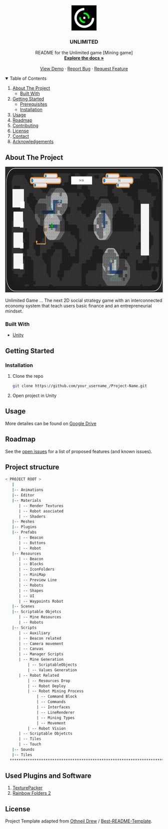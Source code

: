 <!-- PROJECT LOGO -->
<br />
<p align="center">
  <a href="https://github.com/target-software/Unlimited-Game-MiningGame">
    <img src="images/logo.png" alt="Logo" width="80" height="80">
  </a>

  <h3 align="center">UNLIMITED </h3>

  <p align="center">
    README for the Unlimited game [Mining game]
    <br />
    <a href="https://github.com/target-software/Unlimited-Game-MiningGame"><strong>Explore the docs »</strong></a>
    <br />
    <br />
    <a href="https://github.com/target-software/Unlimited-Game-MiningGame">View Demo</a>
    ·
    <a href="https://github.com/target-software/Unlimited-Game-MiningGame/issues">Report Bug</a>
    ·
    <a href="https://github.com/target-software/Unlimited-Game-MiningGame/issues">Request Feature</a>
  </p>
</p>



<!-- TABLE OF CONTENTS -->
<details open="open">
  <summary>Table of Contents</summary>
  <ol>
    <li>
      <a href="#about-the-project">About The Project</a>
      <ul>
        <li><a href="#built-with">Built With</a></li>
      </ul>
    </li>
    <li>
      <a href="#getting-started">Getting Started</a>
      <ul>
        <li><a href="#prerequisites">Prerequisites</a></li>
        <li><a href="#installation">Installation</a></li>
      </ul>
    </li>
    <li><a href="#usage">Usage</a></li>
    <li><a href="#roadmap">Roadmap</a></li>
    <li><a href="#contributing">Contributing</a></li>
    <li><a href="#license">License</a></li>
    <li><a href="#contact">Contact</a></li>
    <li><a href="#acknowledgements">Acknowledgements</a></li>
  </ol>
</details>



<!-- ABOUT THE PROJECT -->
## About The Project

<img src="images/img2.jpg" alt="Logo" width="1000" height="400">

Unlimited Game ... The next 2D social strategy game with an interconnected economy system that teach users basic finance and an entrepreneurial mindset.

### Built With

* [Unity](https://unity.com/)
<!-- GETTING STARTED -->
## Getting Started

### Installation

1. Clone the repo
   ```sh
   git clone https://github.com/your_username_/Project-Name.git
   ```
2. Open project in Unity



<!-- USAGE EXAMPLES -->
## Usage

More detailes can be found on [Google Drive](https://docs.google.com/document/d/1CHdDfEm5BDM8vAbeubNgLF-Et8YwMgCbreD4CC6dSfo/edit)


<!-- ROADMAP -->
## Roadmap

See the [open issues](https://github.com/target-software/Unlimited-Game-MiningGame/issues) for a list of proposed features (and known issues).



<!-- CONTRIBUTING -->
## Project structure

```bash
< PROJECT ROOT >
   |
   |-- Animations                               
   |-- Editor    
   |-- Materials
      | -- Render Textures
      | -- Robot asociated
      | -- Shaders
   |-- Meshes
   |-- Plugins
   |-- Prefabs
      | -- Beacon
      | -- Buttons
      | -- Robot
   |-- Resources
      | -- Beacon
      | -- Blocks
      | -- IconFolders
      | -- MiniMap
      | -- Preview Line
      | -- Robots
      | -- Shapes
      | -- UI
      | -- Waypoints Robot
   |-- Scenes
   |-- Scriptable Objetcs
      | -- Mine Resources
      | -- Robots
   |-- Scripts
      | -- Auxiliary
      | -- Beacon related
      | -- Camera movement
      | -- Canvas
      | -- Manager Scripts
      | -- Mine Generation
          | -- ScriptableObjects
          | -- Values Generation
      | -- Robot Related
          | -- Resources Drop
          | -- Robot Deploy
          | -- Robot Mining Process
              | -- Command Block
              | -- Commands
              | -- Interfaces
              | -- LineRenderer
              | -- Mining Types
              | -- Movement
          | -- Robot Vision
      | -- Scriptable Objetcts
      | -- Tiles
      | -- Touch
   |-- Sounds
   |-- Tiles
  ************************************************************************
```
## Used Plugins and Software

1. [TexturePacker](https://www.codeandweb.com/texturepacker)
1. [Rainbow Folders 2](https://assetstore.unity.com/packages/tools/utilities/rainbow-folders-2-143526)

<!-- LICENSE -->
## License

Project Template adapted from [Othneil Drew](https://github.com/othneildrew) / [Best-README-Template](https://github.com/othneildrew/Best-README-Template).


<!-- MARKDOWN LINKS & IMAGES -->
<!-- https://www.markdownguide.org/basic-syntax/#reference-style-links -->
[product-screenshot]: images/screenshot.png
